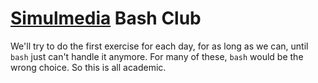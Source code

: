 # [Simulmedia](https://simulmedia.com) Bash Club

We'll try to do the first exercise for each day, for as long as we can, until `bash` just can't handle it anymore.
For many of these, `bash` would be the wrong choice. So this is all academic.
